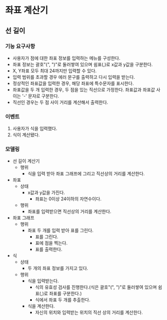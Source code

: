 # 좌표 계산기

## 선 길이

### 기능 요구사항

- 사용자가 점에 대한 좌표 정보를 입력하는 메뉴를 구성한다. 
- 좌표 정보는 괄호"(", ")"로 둘러쌓여 있으며 쉼표(,)로 x값과 y값을 구분한다. 
- X, Y좌표 모두 최대 24까지만 입력할 수 있다. 
- 입력 범위를 초과할 경우 에러 문구를 출력하고 다시 입력을 받는다. 
- 정상적인 좌표값을 입력한 경우, 해당 좌표에 특수문자를 표시한다. 
- 좌표값을 두 개 입력한 경우, 두 점을 있는 직선으로 가정한다. 좌표값과 좌표값 사이는 '-' 문자로 구분한다. 
- 직선인 경우는 두 점 사이 거리를 계산해서 출력한다.

### 이벤트

1. 사용자가 식을 입력했다.
2. 식이 계산됐다.


### 모델링

- 선 길이 계산기
  - 행위
    - 식을 입력 받아  좌표 그래프에 그리고 직선상의 거리를 계산한다.
- 좌표
  - 상태
    - x값과 y값을 가진다.
      - 좌표는 0이상 24이하의 자연수이다.
  - 행위
    - 좌표를 입력받으면 직선상의 거리를 계산한다.
- 좌표 그래프
  - 행위
    - 좌표 두 개를 입력 받아 표를 그린다.
      - 표를 그린다.
      - 표에 점을 찍는다.
      - 표를 출력한다.
- 식
  - 상태
    - 두 개의 좌표 정보를 가지고 있다.
  - 행위 
    - 식을 입력받는다.
      - 식의 유효성 검사를 진행한다.(식은 괄호"(", ")"로 둘러쌓여 있으며 쉼표(,)로 좌표를 구분한다.)
      - 식에서 좌표 두 개를 추출한다.
    - 식을 계산한다.
      - 자신의 위치와 입력받는 위치의 직선 상의 거리를 계산한다.
